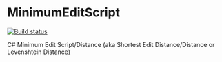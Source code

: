 # MinimumEditScript

[![Build status](https://ci.appveyor.com/api/projects/status/m1f1buwwoao3iuq1?svg=true)](https://ci.appveyor.com/project/jeff-pang/minimumeditscript)

C# Minimum Edit Script/Distance (aka Shortest Edit Distance/Distance or Levenshtein Distance)
